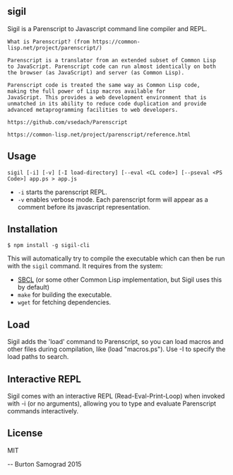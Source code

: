 sigil
-----

Sigil is a Parenscript to Javascript command line compiler and REPL.

    What is Parenscript? (from https://common-lisp.net/project/parenscript/)

    Parenscript is a translator from an extended subset of Common Lisp
    to JavaScript. Parenscript code can run almost identically on both
    the browser (as JavaScript) and server (as Common Lisp).

    Parenscript code is treated the same way as Common Lisp code,
    making the full power of Lisp macros available for
    JavaScript. This provides a web development environment that is
    unmatched in its ability to reduce code duplication and provide
    advanced metaprogramming facilities to web developers.
    
    https://github.com/vsedach/Parenscript

    https://common-lisp.net/project/parenscript/reference.html

Usage
-----

    sigil [-i] [-v] [-I load-directory] [--eval <CL code>] [--pseval <PS Code>] app.ps > app.js
    
- `-i` starts the parenscript REPL.
- `-v` enables verbose mode. Each parenscript form will appear as a comment before its javascript representation.

Installation
------------

    $ npm install -g sigil-cli

This will automatically try to compile the executable which can then
be run with the `sigil` command. It requires from the system:

- [SBCL](http://sbcl.org/) (or some other Common Lisp implementation,
  but Sigil uses this by default)
- `make` for building the executable.
- `wget` for fetching dependencies.

Load
----

Sigil adds the 'load' command to Parenscript, so you can load macros
and other files during compilation, like (load "macros.ps"). Use -I to
specify the load paths to search.

Interactive REPL
----------------

Sigil comes with an interactive REPL (Read-Eval-Print-Loop) when
invoked with -i (or no arguments), allowing you to type and evaluate
Parenscript commands interactively.

License
-------

MIT

--
Burton Samograd
2015
